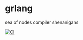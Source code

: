 # grlang
sea of nodes compiler shenanigans

[![CI](https://github.com/v0lat1le/grlang/actions/workflows/ci.yaml/badge.svg)](https://github.com/v0lat1le/grlang/actions/workflows/ci.yaml)
